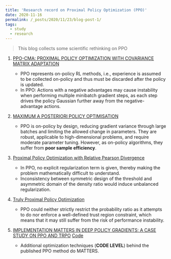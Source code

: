 ```yaml
---
title: 'Research record on Proximal Policy Optimization (PPO)'
date: 2020-11-16
permalink: /_posts/2020/11/23/blog-post-1/ 
tags:
  - study
  - research
---
```


>  This blog collects some scientific rethinking on PPO


1. [PPO-CMA: PROXIMAL POLICY OPTIMIZATION WITH COVARIANCE MATRIX ADAPTATION](https://ieeexplore.ieee.org/stamp/stamp.jsp?arnumber=9231618)
    * PPO represents on-policy RL methods, i.e., experience is assumed to be collected on-policy and thus must be discarded after the policy is updated.
    * In PPO: Actions with a negative advantages may cause instability when performing multiple minibatch gradient steps, as each step drives the policy Gaussian further away from the negative-advantage actions.

2. [MAXIMUM A POSTERIORI POLICY OPTIMISATION](https://arxiv.org/pdf/1806.06920.pdf)
    * PPO is on-policy by design, reducing gradient variance through large batches and limiting the allowed change in parameters. They are robust, applicable to high-dimensional problems, and require moderate parameter tuning. However, as on-policy algorithms, they suffer from **poor sample efficiency**.
    
3. [Proximal Policy Optimization with Relative Pearson Divergence](https://arxiv.org/pdf/2010.03290.pdf)
    * In PPO, no explicit regularization term is given, thereby making the problem mathematically difficult to understand.
    * Inconsistency between symmetric design of the threshold and asymmetric domain of the density ratio would induce unbalanced regularization.
    
4. [Truly Proximal Policy Optimization](http://proceedings.mlr.press/v115/wang20b/wang20b.pdf)
    * PPO could neither strictly restrict the probability ratio as it attempts to do nor enforce a well-defined trust region constraint, which means that it may still suffer from the risk of performance instability. 

5. [IMPLEMENTATION MATTERS IN DEEP POLICY GRADIENTS: A CASE STUDY ON PPO AND TRPO](https://arxiv.org/pdf/2005.12729.pdf) [Code](https://github.com/MadryLab/implementation-matters/tree/master/src)
    * Additional optimization techniques (**CODE LEVEL**) behind the published PPO method do MATTERS.
